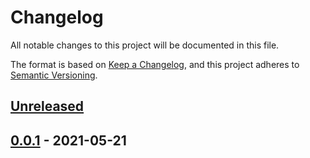 # Changelog

All notable changes to this project will be documented in this file.

The format is based on [Keep a Changelog](https://keepachangelog.com/en/1.0.0/),
and this project adheres to [Semantic Versioning](https://semver.org/spec/v2.0.0.html).

## [Unreleased]

## [0.0.1] - 2021-05-21

[Unreleased]: https://github.com/giantswarm/flamethrower-app/compare/v0.0.1...HEAD
[0.0.1]: https://github.com/giantswarm/flamethrower-app/releases/tag/v0.0.1
